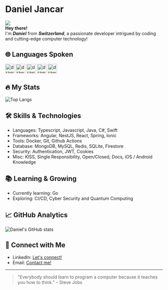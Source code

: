 # Daniel Jancar

![](https://komarev.com/ghpvc/?username=Sigmale1000&color=blue) <br>
**Hey there!** <br>
I'm ***Daniel*** from ***Switzerland***, a passionate developer intrigued by coding and cutting-edge computer technology!

## 🌐 Languages Spoken
<img src="https://cdn-icons-png.flaticon.com/512/555/555582.png" alt="drawing" width="30"/>  <img src="https://cdn-icons-png.flaticon.com/512/4060/4060233.png" alt="drawing" width="30"/>  <img src="https://cdn-icons-png.flaticon.com/512/8617/8617292.png" alt="drawing" width="30"/>  <img src="https://cdn-icons-png.flaticon.com/512/3373/3373300.png" alt="drawing" width="30"/>  <img src="https://cdn-icons-png.flaticon.com/512/3373/3373317.png" alt="drawing" width="30"/>

## 🔥 My Stats
![Top Langs](https://github-readme-stats.vercel.app/api/top-langs/?username=danieljancar&layout=compact&theme=dark)

## 🛠️ Skills & Technologies
- Languages: Typescript, Javascript, Java, C#, Swift
- Frameworks: Angular, NestJS, React, Spring, Ionic
- Tools: Docker, Git, Github Actions
- Database: MongoDB, MySQL, Redis, SQLite, Firestore
- Security: Authentication, JWT, Cookies
- Misc: KISS, Single Responsibility, Open/Closed, Docs, iOS / Android Knowledge

## 📚 Learning & Growing
- Currently learning: Go
- Exploring: CI/CD, Cyber Security and Quantum Computing

## 📈 GitHub Analytics
![Daniel's GitHub stats](https://github-readme-stats.vercel.app/api?username=danieljancar&show_icons=true&theme=dark)

## 🤝 Connect with Me
- LinkedIn: [Let's connect!](https://www.linkedin.com/in/danieljancar/)
- Email: [Contact me!](mailto:danieljancar@bluewin.ch)

---
> "Everybody should learn to program a computer because it teaches you how to think." – Steve Jobs
